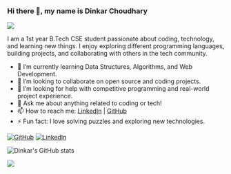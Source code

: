 ### Hi there 👋, my name is Dinkar Choudhary
![](https://media.licdn.com/dms/image/D4D16AQF7QwQwQwQwQw/profile-displaybackgroundimage-shrink_350_1400/0/placeholder?e=2147483647&v=beta&t=placeholder)

I am a 1st year B.Tech CSE student passionate about coding, technology, and learning new things. I enjoy exploring different programming languages, building projects, and collaborating with others in the tech community.


- 🌱 I’m currently learning Data Structures, Algorithms, and Web Development.
- 👯 I’m looking to collaborate on open source and coding projects.
- 🤔 I’m looking for help with competitive programming and real-world project experience.
- 💬 Ask me about anything related to coding or tech!
- 📫 How to reach me: [LinkedIn](https://www.linkedin.com/in/Dinkarchy/) | [GitHub](https://github.com/Dinkarchy)
- ⚡ Fun fact: I love solving puzzles and exploring new technologies.

[![GitHub](https://img.shields.io/badge/GitHub-181717?style=for-the-badge&logo=github&logoColor=white)](https://github.com/Dinkarchy)
[![LinkedIn](https://img.shields.io/badge/LinkedIn-0A66C2?style=for-the-badge&logo=linkedin&logoColor=white)](https://www.linkedin.com/in/Dinkarchy/)

![Dinkar's GitHub stats](https://github-readme-stats.vercel.app/api?username=Dinkarchy&show_icons=true)

![](https://komarev.com/ghpvc/?username=Dinkarchy&label=PROFILE+VIEWS)
